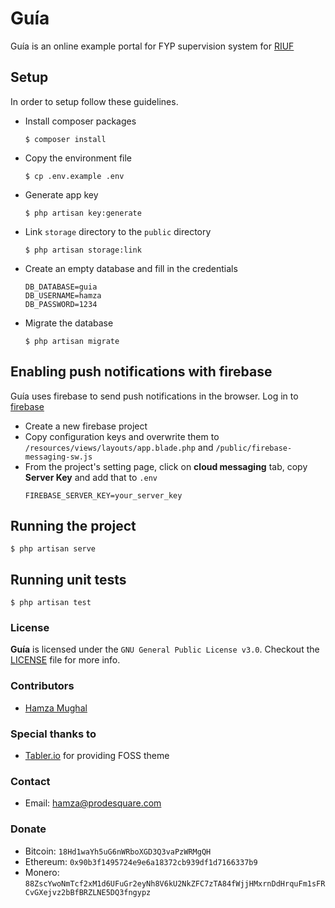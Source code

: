 # Guía

Guía is an online example portal for FYP supervision system for [RIUF](https://www.riphahfsd.edu.pk/)

## Setup
In order to setup follow these guidelines.
- Install composer packages
    ```shell
    $ composer install
    ```
- Copy the environment file
    ```shell
    $ cp .env.example .env
    ```
- Generate app key
    ```shell
    $ php artisan key:generate
    ```
- Link `storage` directory to the `public` directory
    ```shell
    $ php artisan storage:link
    ```
- Create an empty database and fill in the credentials
    ```
    DB_DATABASE=guia
    DB_USERNAME=hamza
    DB_PASSWORD=1234
    ```
- Migrate the database
    ```shell
    $ php artisan migrate
    ```

## Enabling push notifications with firebase
Guía uses firebase to send push notifications in the browser. Log in to [firebase](https://firebase.google.com)
- Create a new firebase project
- Copy configuration keys and overwrite them to `/resources/views/layouts/app.blade.php` and `/public/firebase-messaging-sw.js`
- From the project's setting page, click on **cloud messaging** tab, copy **Server Key** and add that to `.env`
    ```
    FIREBASE_SERVER_KEY=your_server_key
    ```

## Running the project
```shell
$ php artisan serve
```

## Running unit tests
```shell
$ php artisan test
```

### License
**Guía** is licensed under the `GNU General Public License v3.0`. Checkout the [LICENSE](./LICENSE) file for more info.

### Contributors
- [Hamza Mughal](https://prodesquare.com)

### Special thanks to
- [Tabler.io](https://tabler.io/) for providing FOSS theme

### Contact
- Email: [hamza@prodesquare.com](mailto:hamza@prodesquare.com)

### Donate
- Bitcoin: `18Hd1waYh5uG6nWRboXGD3Q3vaPzWRMgQH`
- Ethereum: `0x90b3f1495724e9e6a18372cb939df1d7166337b9`
- Monero: `88ZscYwoNmTcf2xM1d6UFuGr2eyNh8V6kU2NkZFC7zTA84fWjjHMxrnDdHrquFm1sFRCvGXejvz2bBfBRZLNE5DQ3fngypz`
